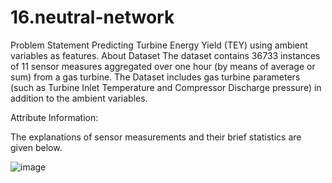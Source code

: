 # 16.neutral-network

Problem Statement
Predicting Turbine Energy Yield (TEY) using ambient variables as features.
About Dataset
The dataset contains 36733 instances of 11 sensor measures aggregated over one hour (by means of average or sum) from a gas turbine. The Dataset includes gas turbine parameters (such as Turbine Inlet Temperature and Compressor Discharge pressure) in addition to the ambient variables.

Attribute Information:

The explanations of sensor measurements and their brief statistics are given below.

![image](https://user-images.githubusercontent.com/106705739/192423268-5a349046-cd0d-435f-bb13-e131d8f1ae81.png)

